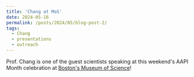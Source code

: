 ```yaml
---
title: 'Chang at MoS'
date: 2024-05-16
permalink: /posts/2024/05/blog-post-2/
tags:
  - Chang
  - presentations
  - outreach
---
```


Prof. Chang is one of the guest scientists speaking at this weekend's AAPI Month celebration at <a href="https://mos.org/" target="_blank">Boston's Museum of Science</a>!
